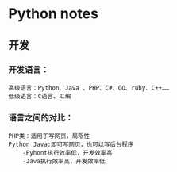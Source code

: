 # Python notes

## 开发
### 开发语言：
	高级语言：Python、Java 、PHP、C#、GO、ruby、C++……
	低级语言：C语言、汇编
### 语言之间的对比：
	PHP类：适用于写网页，局限性
	Python Java:即可写网页，也可以写后台程序
		-Pyhont执行效率低，开发效率高
		-Java执行效率高，开发效率低
		
   
      
